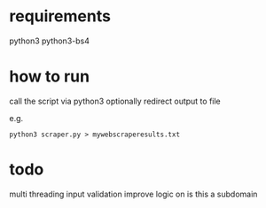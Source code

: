 # requirements

python3
python3-bs4

# how to run

call the script via python3
optionally redirect output to file

e.g.

`python3 scraper.py > mywebscraperesults.txt`

# todo

multi threading
input validation
improve logic on is this a subdomain
